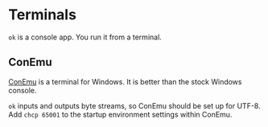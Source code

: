 # Terminals

`ok` is a console app. You run it from a terminal.

## ConEmu

[ConEmu](https://conemu.github.io/) is a terminal for Windows. It is better than the stock Windows console.

`ok` inputs and outputs byte streams, so ConEmu should be set up for UTF-8. Add `chcp 65001` to the startup environment settings within ConEmu.
